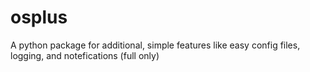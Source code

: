# osplus
A python package for additional, simple features like easy config files, logging, and notefications (full only)
